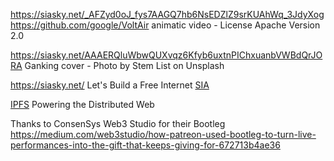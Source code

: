 https://siasky.net/_AFZyd0oJ_fys7AAGQ7hb6NsEDZlZ9srKUAhWq_3JdyXog
https://github.com/google/VoltAir
animatic video - 
License Apache Version 2.0

https://siasky.net/AAAERQluWbwQUXvqz6Kfyb6uxtnPIChxuanbVWBdQrJORA
Ganking cover - Photo by Stem List on Unsplash

https://siasky.net/
Let's Build a Free Internet
[SIA](https://sia.tech/)

[IPFS](https://ipfs.io/)
Powering the Distributed Web

Thanks to ConsenSys Web3 Studio for their Bootleg 
https://medium.com/web3studio/how-patreon-used-bootleg-to-turn-live-performances-into-the-gift-that-keeps-giving-for-672713b4ae36